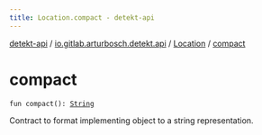 ```yaml
---
title: Location.compact - detekt-api
---
```


[detekt-api](../../index.html) / [io.gitlab.arturbosch.detekt.api](../index.html) / [Location](index.html) / [compact](./compact.html)

# compact

`fun compact(): `[`String`](https://kotlinlang.org/api/latest/jvm/stdlib/kotlin/-string/index.html)

Contract to format implementing object to a string representation.

